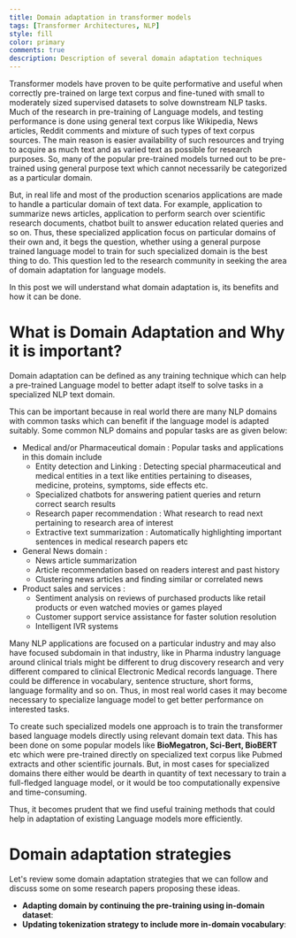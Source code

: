 ```yaml
---
title: Domain adaptation in transformer models
tags: [Transformer Architectures, NLP]
style: fill
color: primary
comments: true
description: Description of several domain adaptation techniques
---
```


Transformer models have proven to be quite performative and useful when correctly pre-trained on large text corpus 
and fine-tuned with small to moderately sized supervised datasets to solve downstream NLP tasks. Much of the research
in pre-training of Language models, and testing performance is done using general text corpus like Wikipedia, News
articles, Reddit comments and mixture of such types of text corpus sources. The main reason is easier availability 
of such resources and trying to acquire as much text and as varied text as possible for research purposes. So, many
of the popular pre-trained models turned out to be pre-trained using general purpose text which cannot necessarily
be categorized as a particular domain.

But, in real life and most of the production scenarios applications are made to handle a particular domain of text
data. For example, application to summarize news articles, application to perform search over scientific research
documents, chatbot built to answer education related queries and so on. Thus, these specialized application focus
on particular domains of their own and, it begs the question, whether using a general purpose trained language
model to train for such specialized domain is the best thing to do. This question led to the research community in
seeking the area of domain adaptation for language models.

In this post we will understand what domain adaptation is, its benefits and how it can be done.

# What is Domain Adaptation and Why it is important?
Domain adaptation can be defined as any training technique which can help a pre-trained Language model to better
adapt itself to solve tasks in a specialized NLP text domain.

This can be important because in real world there are many NLP domains with common tasks which can benefit if 
the language model is adapted suitably. Some common NLP domains and popular tasks are as given below:
- Medical and/or Pharmaceutical domain : Popular tasks and applications in this domain include
  - Entity detection and Linking : Detecting special pharmaceutical and medical entities in a text like entities
    pertaining to diseases, medicine, proteins, symptoms, side effects etc.
  - Specialized chatbots for answering patient queries and return correct search results
  - Research paper recommendation : What research to read next pertaining to research area of interest
  - Extractive text summarization : Automatically highlighting important sentences in medical research papers etc
- General News domain :
  - News article summarization
  - Article recommendation based on readers interest and past history
  - Clustering news articles and finding similar or correlated news
- Product sales and services :
  - Sentiment analysis on reviews of purchased products like retail products or even watched movies or games played
  - Customer support service assistance for faster solution resolution
  - Intelligent IVR systems

Many NLP applications are focused on a particular industry and may also have focused subdomain in that industry,
like in Pharma industry language around clinical trials might be different to drug discovery research and very
different compared to clinical Electronic Medical records language. There could be difference in vocabulary,
sentence structure, short forms, language formality and so on. Thus, in most real world cases it may become
necessary to specialize language model to get better performance on interested tasks.

To create such specialized models one approach is to train the transformer based language models directly using
relevant domain text data. This has been done on some popular models like **BioMegatron, Sci-Bert, BioBERT** etc which
were pre-trained directly on specialized text corpus like Pubmed extracts and other scientific journals. But, in
most cases for specialized domains there either would be dearth in quantity of text necessary to train a full-fledged
language model, or it would be too computationally expensive and time-consuming.

Thus, it becomes prudent that we find useful training methods that could help in adaptation of existing Language models
more efficiently.

# Domain adaptation strategies
Let's review some domain adaptation strategies that we can follow and discuss some on some research papers
proposing these ideas.

- **Adapting domain by continuing the pre-training using in-domain dataset**:
- **Updating tokenization strategy to include more in-domain vocabulary**: